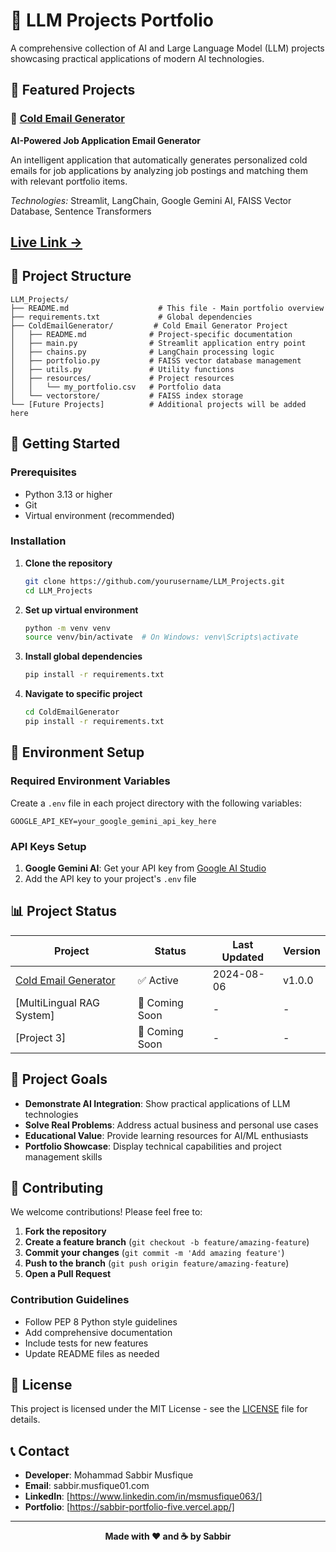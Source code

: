 # 🤖 LLM Projects Portfolio

A comprehensive collection of AI and Large Language Model (LLM) projects showcasing practical applications of modern AI technologies.

## 🚀 Featured Projects

### 📧 [Cold Email Generator](./ColdEmailGenerator/)
**AI-Powered Job Application Email Generator**

An intelligent application that automatically generates personalized cold emails for job applications by analyzing job postings and matching them with relevant portfolio items.


*Technologies:* Streamlit, LangChain, Google Gemini AI, FAISS Vector Database, Sentence Transformers

**[Live Link →](https://cold-mail-sabbir.streamlit.app/)**
---


## 📁 Project Structure

```
LLM_Projects/
├── README.md                    # This file - Main portfolio overview
├── requirements.txt             # Global dependencies
├── ColdEmailGenerator/         # Cold Email Generator Project
│   ├── README.md              # Project-specific documentation
│   ├── main.py                # Streamlit application entry point
│   ├── chains.py              # LangChain processing logic
│   ├── portfolio.py           # FAISS vector database management
│   ├── utils.py               # Utility functions
│   ├── resources/             # Project resources
│   │   └── my_portfolio.csv   # Portfolio data
│   └── vectorstore/           # FAISS index storage
└── [Future Projects]          # Additional projects will be added here
```

## 🚀 Getting Started

### Prerequisites
- Python 3.13 or higher
- Git
- Virtual environment (recommended)

### Installation

1. **Clone the repository**
   ```bash
   git clone https://github.com/yourusername/LLM_Projects.git
   cd LLM_Projects
   ```

2. **Set up virtual environment**
   ```bash
   python -m venv venv
   source venv/bin/activate  # On Windows: venv\Scripts\activate
   ```

3. **Install global dependencies**
   ```bash
   pip install -r requirements.txt
   ```

4. **Navigate to specific project**
   ```bash
   cd ColdEmailGenerator
   pip install -r requirements.txt
   ```

## 🔧 Environment Setup

### Required Environment Variables
Create a `.env` file in each project directory with the following variables:

```env
GOOGLE_API_KEY=your_google_gemini_api_key_here
```

### API Keys Setup
1. **Google Gemini AI**: Get your API key from [Google AI Studio](https://makersuite.google.com/app/apikey)
2. Add the API key to your project's `.env` file

## 📊 Project Status

| Project | Status | Last Updated | Version |
|---------|--------|--------------|---------|
| [Cold Email Generator](./ColdEmailGenerator/) | ✅ Active | 2024-08-06 | v1.0.0 |
| [MultiLingual RAG System] | 🚧 Coming Soon | - | - |
| [Project 3] | 🚧 Coming Soon | - | - |

## 🎯 Project Goals

- **Demonstrate AI Integration**: Show practical applications of LLM technologies
- **Solve Real Problems**: Address actual business and personal use cases
- **Educational Value**: Provide learning resources for AI/ML enthusiasts
- **Portfolio Showcase**: Display technical capabilities and project management skills

## 🤝 Contributing

We welcome contributions! Please feel free to:

1. **Fork the repository**
2. **Create a feature branch** (`git checkout -b feature/amazing-feature`)
3. **Commit your changes** (`git commit -m 'Add amazing feature'`)
4. **Push to the branch** (`git push origin feature/amazing-feature`)
5. **Open a Pull Request**

### Contribution Guidelines
- Follow PEP 8 Python style guidelines
- Add comprehensive documentation
- Include tests for new features
- Update README files as needed

## 📝 License

This project is licensed under the MIT License - see the [LICENSE](LICENSE) file for details.

## 📞 Contact

- **Developer**: Mohammad Sabbir Musfique
- **Email**: sabbir.musfique01.com
- **LinkedIn**: [https://www.linkedin.com/in/msmusfique063/]
- **Portfolio**: [https://sabbir-portfolio-five.vercel.app/]

---

<div align="center">

**Made with ❤️ and ☕ by Sabbir**

</div>